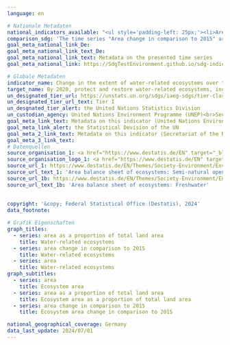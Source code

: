 ```yaml
---
language: en    

# Nationale Metadaten    
national_indicators_available: "<ul style='padding-left: 25px;'><li>Area</li> <li> Area as a proportion of total land area</li> <li> Area change in comparison to 2015</li></ul>"    
comparison_sdg: 'The time series "Area change in comparison to 2015" are compliant with the UN metadata. The time series "Area" and "Area as a proportion of total land area" provide additional information.'    
goal_meta_national_link_De: 
goal_meta_national_link_text_De: 
goal_meta_national_link_text: Metadata on the presented time series
goal_meta_national_link: https://SdgTestEnvironment.github.io/sdg-indicators/public/Meta/6.6.1.pdf    

# Globale Metadaten    
indicator_name: Change in the extent of water-related ecosystems over time    
target_name: By 2020, protect and restore water-related ecosystems, including mountains, forests, wetlands, rivers, aquifers and lakes    
un_designated_tier_url: https://unstats.un.org/sdgs/iaeg-sdgs/tier-classification/    
un_designated_tier_url_text: Tier I    
un_desgnated_tier_alert: the United Nations Statistics Division    
un_custodian_agency: United Nations Environment Programme (UNEP)<br>Secretariat of the Ramsar Convention on Wetlands    
goal_meta_link_text: Metadata on this indicator (United Nations Environment Programme)    
goal_meta_link_alert: the Statistical Devision of the UN    
goal_meta_2_link_text: Metadata on this indicator (Secretariat of the Ramsar Convention on Wetlands)    
goal_meta_3_link_text:         
# Datenquellen
source_organisation_1: <a href="https://www.destatis.de/EN" target="_blank"> Federal Statistical Office (Destatis) </a>
source_organisation_logo_1: <a href="https://www.destatis.de/EN" target="_blank"><img src="https://sdg-indikatoren.de/public/OrgImgEn/destatis.png" alt="Logo destatis" style="height:60px; width:148px"/></a>
source_url_1: https://www.destatis.de/EN/Themes/Society-Environment/Environment/Environmental-Economic-Accounting/ecosystem-account/Tables/a04-open-areas.html
source_url_text_1: 'Area balance sheet of ecosystems: Semi-natural open areas'
source_url_1b: https://www.destatis.de/EN/Themes/Society-Environment/Environment/Environmental-Economic-Accounting/ecosystem-account/Tables/b01-freshwater.html
source_url_text_1b: 'Area balance sheet of ecosystems: Freshwater'
    
    
copyright: '&copy; Federal Statistical Office (Destatis), 2024'    
data_footnote:     

# Grafik Eigenschaften    
graph_titles:
  - series: area as a proportion of total land area
    title: Water-related ecosystems
  - series: area change in comparison to 2015
    title: Water-related ecosystems
  - series: area
    title: Water-related ecosystems
graph_subtitles:
  - series: area
    title: Ecosystem area
  - series: area as a proportion of total land area
    title: Ecosystem area as a proportion of total land area
  - series: area change in comparison to 2015
    title: Ecosystem area change in comparison to 2015    

national_geographical_coverage: Germany    
data_last_update: 2024/07/01    
---
```


<span></span>